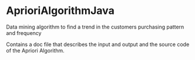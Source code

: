 # AprioriAlgorithmJava
Data mining algorithm to find a trend in the customers purchasing pattern and frequency


Contains a doc file that describes the input and output and the source code of the Apriori Algorithm.
